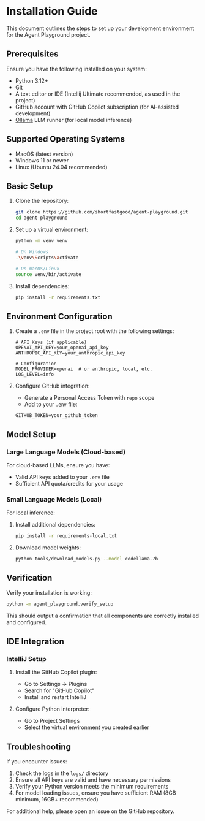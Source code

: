 # Installation Guide

This document outlines the steps to set up your development environment for the Agent Playground project.

## Prerequisites

Ensure you have the following installed on your system:

- Python 3.12+
- Git
- A text editor or IDE (Intellij Ultimate recommended, as used in the project)
- GitHub account with GitHub Copilot subscription (for AI-assisted development)
- [Ollama](https://ollama.com) LLM runner (for local model inference)

## Supported Operating Systems

- MacOS (latest version)
- Windows 11 or newer
- Linux (Ubuntu 24.04 recommended)

## Basic Setup

1. Clone the repository:
   ```bash
   git clone https://github.com/shortfastgood/agent-playground.git
   cd agent-playground
   ```

2. Set up a virtual environment:
   ```bash
   python -m venv venv
   
   # On Windows
   .\venv\Scripts\activate
   
   # On macOS/Linux
   source venv/bin/activate
   ```

3. Install dependencies:
   ```bash
   pip install -r requirements.txt
   ```

## Environment Configuration

1. Create a `.env` file in the project root with the following settings:
   ```
   # API Keys (if applicable)
   OPENAI_API_KEY=your_openai_api_key
   ANTHROPIC_API_KEY=your_anthropic_api_key
   
   # Configuration
   MODEL_PROVIDER=openai  # or anthropic, local, etc.
   LOG_LEVEL=info
   ```

2. Configure GitHub integration:
   - Generate a Personal Access Token with `repo` scope
   - Add to your `.env` file:
   ```
   GITHUB_TOKEN=your_github_token
   ```

## Model Setup

### Large Language Models (Cloud-based)

For cloud-based LLMs, ensure you have:
- Valid API keys added to your `.env` file
- Sufficient API quota/credits for your usage

### Small Language Models (Local)

For local inference:
1. Install additional dependencies:
   ```bash
   pip install -r requirements-local.txt
   ```

2. Download model weights:
   ```bash
   python tools/download_models.py --model codellama-7b
   ```

## Verification

Verify your installation is working:
```bash
python -m agent_playground.verify_setup
```

This should output a confirmation that all components are correctly installed and configured.

## IDE Integration

### IntelliJ Setup

1. Install the GitHub Copilot plugin:
   - Go to Settings → Plugins
   - Search for "GitHub Copilot"
   - Install and restart IntelliJ

2. Configure Python interpreter:
   - Go to Project Settings
   - Select the virtual environment you created earlier

## Troubleshooting

If you encounter issues:

1. Check the logs in the `logs/` directory
2. Ensure all API keys are valid and have necessary permissions
3. Verify your Python version meets the minimum requirements
4. For model loading issues, ensure you have sufficient RAM (8GB minimum, 16GB+ recommended)

For additional help, please open an issue on the GitHub repository.
